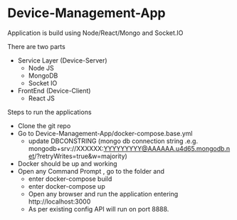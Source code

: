 # Device-Management-App
Application is build using Node/React/Mongo and Socket.IO

There are two parts 
- Service Layer (Device-Server)
  - Node JS
  - MongoDB
  - Socket IO
- FrontEnd (Device-Client)
  - React JS

Steps to run the applications
- Clone the git repo 
- Go to Device-Management-App/docker-compose.base.yml 
  - update DBCONSTRING (mongo db connection string .e.g. mongodb+srv://XXXXXX:YYYYYYYYY@AAAAAA.u4d65.mongodb.net/<DBNAME>?retryWrites=true&w=majority)
- Docker should be up and working 
- Open any Command Prompt , go to the folder and 
  - enter docker-compose build
  - enter docker-compose up
  - Open any browser and run the application entering http://localhost:3000
  - As per existing config API will run on port 8888.
  
  
  
 
  
